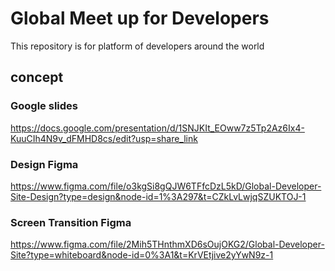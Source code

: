 # Global Meet up for Developers

This repository is for platform of developers around the world

## concept

### Google slides

https://docs.google.com/presentation/d/1SNJKIt_EOww7z5Tp2Az6Ix4-KuuCIh4N9v_dFMHD8cs/edit?usp=share_link

### Design Figma

https://www.figma.com/file/o3kgSi8gQJW6TFfcDzL5kD/Global-Developer-Site-Design?type=design&node-id=1%3A297&t=CZkLvLwjqSZUKTOJ-1

### Screen Transition Figma

https://www.figma.com/file/2Mih5THnthmXD6sOujOKG2/Global-Developer-Site?type=whiteboard&node-id=0%3A1&t=KrVEtjive2yYwN9z-1

